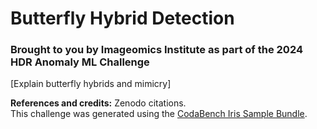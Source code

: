 # Butterfly Hybrid Detection
### Brought to you by Imageomics Institute as part of the 2024 HDR Anomaly ML Challenge
[Explain butterfly hybrids and mimicry]
  
**References and credits:** Zenodo citations.<br />
This challenge was generated using the [CodaBench Iris Sample Bundle](https://github.com/codalab/competition-examples/tree/master/codabench/iris/bundle).
